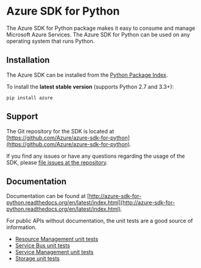 Azure SDK for Python
====================

The Azure SDK for Python package makes it easy to consume and manage Microsoft Azure Services. The Azure SDK for Python can be used on any operating system that runs Python.

## Installation

The Azure SDK can be installed from the [Python Package Index](https://pypi.python.org/pypi/azure).

To install the **latest stable version** (supports Python 2.7 and 3.3+):

```
pip install azure
```

## Support

The Git repository for the SDK is located at [https://github.com/Azure/azure-sdk-for-python](https://github.com/Azure/azure-sdk-for-python).

If you find any issues or have any questions regarding the usage of the SDK, please [file issues at the repository](https://github.com/Azure/azure-sdk-for-python/issues).

## Documentation

Documentation can be found at [http://azure-sdk-for-python.readthedocs.org/en/latest/index.html](http://azure-sdk-for-python.readthedocs.org/en/latest/index.html).

For public APIs without documentation, the unit tests are a good source of information.

* [Resource Management unit tests](https://github.com/Azure/azure-sdk-for-python/tree/master/azure-mgmt/tests)
* [Service Bus unit tests](https://github.com/Azure/azure-sdk-for-python/tree/master/azure-servicebus/tests)
* [Service Management unit tests](https://github.com/Azure/azure-sdk-for-python/tree/master/azure-servicemanagement-legacy/tests)
* [Storage unit tests](https://github.com/Azure/azure-storage-python/tree/master/tests)

